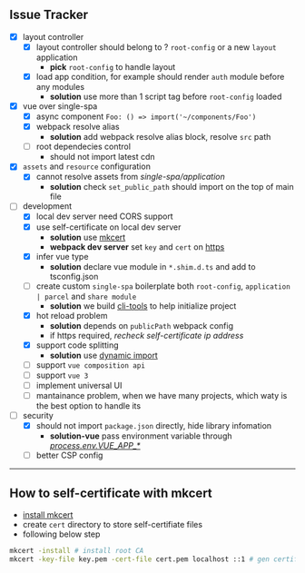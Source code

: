 ## Issue Tracker

-   [x] layout controller
    -   [x] layout controller should belong to ? `root-config` or a new `layout` application
        -   **pick** `root-config` to handle layout
    -   [x] load app condition, for example should render `auth` module before any modules
        -   **solution** use more than 1 script tag before `root-config` loaded
-   [x] vue over single-spa
    -   [x] async component `Foo: () => import('~/components/Foo')`
    -   [x] webpack resolve alias
        -   **solution** add webpack resolve alias block, resolve `src` path
    -   [ ] root dependecies control
        -   should not import latest cdn
-   [x] `assets` and `resource` configuration
    -   [x] cannot resolve assets from _single-spa/application_
        -   **solution** check `set_public_path` should import on the top of main file
-   [ ] development
    -   [x] local dev server need CORS support
    -   [x] use self-certificate on local dev server
        -   **solution** use [mkcert](https://github.com/FiloSottile/mkcert)
        -   **webpack dev server** set `key` and `cert` on [https](https://webpack.js.org/configuration/dev-server/#devserverhttps)
    -   [x] infer vue type
        -   **solution** declare vue module in `*.shim.d.ts` and add to tsconfig.json
    -   [ ] create custom `single-spa` boilerplate both `root-config`, `application | parcel` and `share module`
        -   **solution** we build [cli-tools]() to help initialize project
    -   [x] hot reload problem
        -   **solution** depends on `publicPath` webpack config
        -   if https required, _recheck self-certificate ip address_
    -   [x] support code splitting
        -   **solution** use [dynamic import](https://webpack.js.org/guides/code-splitting/#dynamic-imports)
    -   [ ] support `vue composition api`
    -   [ ] support `vue 3`
    -   [ ] implement universal UI
    -   [ ] mantainance problem, when we have many projects, which waty is the best option to handle its
-   [ ] security
    -   [x] should not import `package.json` directly, hide library infomation
        -   **solution-vue** pass environment variable through [_process.env.VUE_APP\_\*_](https://cli.vuejs.org/guide/mode-and-env.html#example-staging-mode)
    -   [ ] better CSP config

---

## How to self-certificate with mkcert

-   [install mkcert](https://github.com/FiloSottile/mkcert)
-   create `cert` directory to store self-certifiate files
-   following below step

```bash
mkcert -install # install root CA
mkcert -key-file key.pem -cert-file cert.pem localhost ::1 # gen certificate for `localhost`
```
